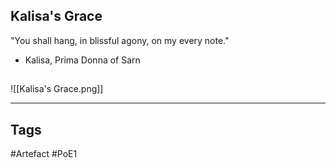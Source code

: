 ## Kalisa's Grace
"You shall hang, in blissful agony, on my every note."
- Kalisa, Prima Donna of Sarn
##
![[Kalisa's Grace.png]]

---
## Tags
#Artefact
#PoE1